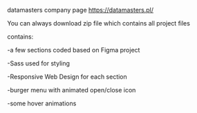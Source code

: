 datamasters company page https://datamasters.pl/

You can always download zip file which contains all project files

contains:

-a few sections coded based on Figma project

-Sass used for styling

-Responsive Web Design for each section

-burger menu with animated open/close icon

-some hover animations

